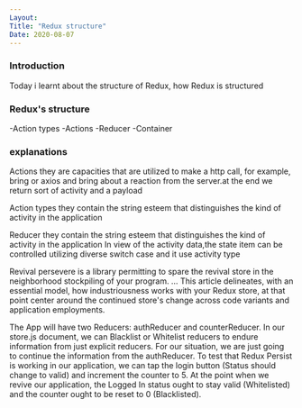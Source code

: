 ```yaml
---
Layout:
Title: "Redux structure"
Date: 2020-08-07
---
```


### Introduction
Today i learnt about the structure of Redux, how Redux is structured 

### Redux's structure
-Action types
-Actions
-Reducer 
-Container



### explanations 
Actions
they are capacities that are utilized to make a http call, for example, bring or axios and bring about a reaction from the server.at the end we return sort of activity and a payload

Action types
they contain the string esteem that distinguishes the kind of activity in the application

Reducer
they contain the string esteem that distinguishes the kind of activity in the application
In view of the activity data,the state item can be controlled utilizing diverse switch case and it use activity type

Revival persevere is a library permitting to spare the revival store in the neighborhood stockpiling of your program. … This article delineates, with an essential model, how industriousness works with your Redux store, at that point center around the continued store's change across code variants and application employments.


The App will have two Reducers: authReducer and counterReducer. In our store.js document, we can Blacklist or Whitelist reducers to endure information from just explicit reducers. For our situation, we are just going to continue the information from the authReducer. To test that Redux Persist is working in our application, we can tap the login button (Status should change to valid) and increment the counter to 5. At the point when we revive our application, the Logged In status ought to stay valid (Whitelisted) and the counter ought to be reset to 0 (Blacklisted).
